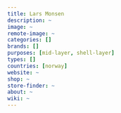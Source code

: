 ```yaml
---
title: Lars Monsen
description: ~
image: ~
remote-image: ~
categories: []
brands: []
purposes: [mid-layer, shell-layer]
types: []
countries: [norway]
website: ~
shop: ~
store-finder: ~
about: ~
wiki: ~
---
```

